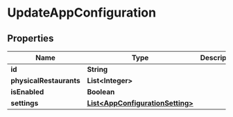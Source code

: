 
# UpdateAppConfiguration

## Properties
Name | Type | Description | Notes
------------ | ------------- | ------------- | -------------
**id** | **String** |  |  [optional]
**physicalRestaurants** | **List&lt;Integer&gt;** |  |  [optional]
**isEnabled** | **Boolean** |  |  [optional]
**settings** | [**List&lt;AppConfigurationSetting&gt;**](AppConfigurationSetting.md) |  |  [optional]



